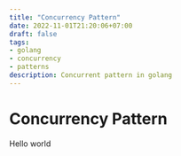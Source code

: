 ```yaml
---
title: "Concurrency Pattern"
date: 2022-11-01T21:20:06+07:00
draft: false
tags:
- golang
- concurrency
- patterns
description: Concurrent pattern in golang
---
```


# Concurrency Pattern

Hello world
